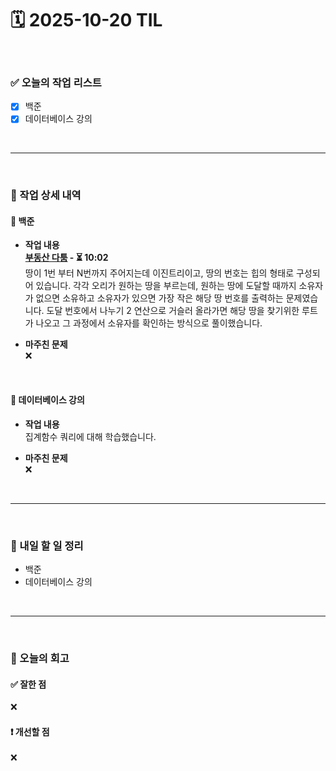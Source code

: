 # 🗓️ 2025-10-20 TIL

<br>

### ✅ 오늘의 작업 리스트  
- [x] 백준
- [x] 데이터베이스 강의

<br>

---

<br>

### 📌 작업 상세 내역  

#### 🔹 백준
- **작업 내용**<br>
**[부동산 다툼](https://www.acmicpc.net/problem/20364) - ⏳ 10:02**<br>
땅이 1번 부터 N번까지 주어지는데 이진트리이고, 땅의 번호는 힙의 형태로 구성되어 있습니다. 각각 오리가 원하는 땅을 부르는데, 원하는 땅에 도달할 때까지 소유자가 없으면 소유하고 소유자가 있으면 가장 작은 해당 땅 번호를 출력하는 문제였습니다. 도달 번호에서 나누기 2 연산으로 거슬러 올라가면 해당 땅을 찾기위한 루트가 나오고 그 과정에서 소유자를 확인하는 방식으로 풀이했습니다.

- **마주친 문제**<br>
❌

<br>

#### 🔹 데이터베이스 강의
- **작업 내용**<br>
집계함수 쿼리에 대해 학습했습니다.

- **마주친 문제**<br>
❌

<br>

---

<br>

### 🚀 내일 할 일 정리  

- 백준
- 데이터베이스 강의

<br>

---

<br>

### 🧐 오늘의 회고  

#### ✅ 잘한 점
❌

#### ❗ 개선할 점
❌

<br><br><br>